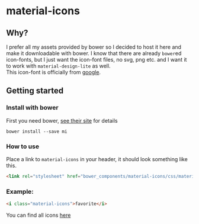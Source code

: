 # material-icons

## Why?


I prefer all my assets provided by bower so I decided to host it here and make it downloadable with bower. I know that there are already `bower`ed icon-fonts, but I just want the icon-font files, no svg, png etc. and I want it to work with `material-design-lite` as well. <br>
This icon-font is officially from [google](https://github.com/google/material-design-icons).


## Getting started

### Install with bower

First you need bower, [see their site](http://bower.io/) for details 

```
bower install --save mi
```


### How to use

Place a link to `material-icons` in your header, it should look something like this.

```html
<link rel="stylesheet" href="bower_components/material-icons/css/material-icons.css">
```

### Example:

```html
<i class="material-icons">favorite</i>
```

You can find all icons [here](https://www.google.com/design/icons/)
